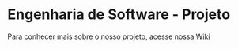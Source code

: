 # Engenharia de Software - Projeto

Para conhecer mais sobre o nosso projeto, acesse nossa [Wiki](https://github.com/maisafolgueral/software-engineering-project/wiki)